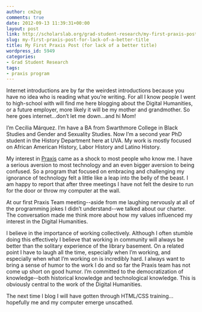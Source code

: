 ```yaml
---
author: cm2ug
comments: true
date: 2012-09-13 11:39:31+00:00
layout: post
link: http://scholarslab.org/grad-student-research/my-first-praxis-post-for-lack-of-a-better-title/
slug: my-first-praxis-post-for-lack-of-a-better-title
title: My First Praxis Post (for lack of a better title)
wordpress_id: 5949
categories:
- Grad Student Research
tags:
- praxis program
---
```


Internet introductions are by far the weirdest introductions because you have no idea who is reading what you’re writing.  For all I know people I went to high-school with will find me here blogging about the Digital Humanities, or a future employer, more likely it will be my mother and grandmother.  So here goes internet...don’t let me down...and hi Mom!

I’m Cecilia Márquez.  I’m have a BA from Swarthmore College in Black Studies and Gender and Sexuality Studies.  Now I’m a second year PhD student in the History Department here at UVA.  My work is mostly focused on African American History, Labor History and Latino History.

My interest in [Praxis](http://praxis.scholarslab.org/) came as a shock to most people who know me.  I have a serious aversion to most technology and an even bigger aversion to being confused.  So a program that focused on embracing and challenging my ignorance of technology felt a little like a leap into the belly of the beast.  I am happy to report that after three meetings I have not felt the desire to run for the door or throw my computer at the wall.

At our first Praxis Team meeting--aside from me laughing nervously at all of the programming jokes I didn’t understand--we talked about our charter.  The conversation made me think more about how my values influenced my interest in the Digital Humanities.

I believe in the importance of working collectively.  Although I often stumble doing this effectively I believe that working in community will always be better than the solitary experience of the library basement.  On a related point I have to laugh all the time, especially when I’m working, and especially when what I’m working on is incredibly hard.  I always want to bring a sense of humor to the work I do and so far the Praxis team has not come up short on good humor.  I’m committed to the democratization of knowledge--both historical knowledge and technological knowledge.  This is obviously central to the work of the Digital Humanities.

The next time I blog I will have gotten through HTML/CSS training... hopefully me and my computer emerge unscathed.
